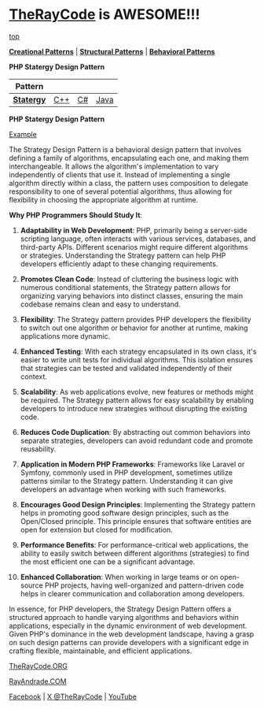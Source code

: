 # [TheRayCode](../../../README.md) is AWESOME!!!

[top](../README.md)

**[Creational Patterns](../../Creational/README.md)** | **[Structural Patterns](../../Structural/README.md)** | **[Behavioral Patterns](../README.md)**

**PHP Statergy Design Pattern**

|Pattern|   |   |   |
|---|---|---|---|
| [**Statergy**](README.md) | [C++](../../../CPP/Behavioral/Statergy/README.md) | [C#](../../../Csharp/Behavioral/Statergy/README.md) | [Java](../../../Java/Behavioral/Statergy/README.md) |

**PHP Statergy Design Pattern**

[Example](SY1/README.md)

The Strategy Design Pattern is a behavioral design pattern that involves defining a family of algorithms, encapsulating each one, and making them interchangeable. It allows the algorithm's implementation to vary independently of clients that use it. Instead of implementing a single algorithm directly within a class, the pattern uses composition to delegate responsibility to one of several potential algorithms, thus allowing for flexibility in choosing the appropriate algorithm at runtime.

**Why PHP Programmers Should Study It**:

1. **Adaptability in Web Development**: PHP, primarily being a server-side scripting language, often interacts with various services, databases, and third-party APIs. Different scenarios might require different algorithms or strategies. Understanding the Strategy pattern can help PHP developers efficiently adapt to these changing requirements.

2. **Promotes Clean Code**: Instead of cluttering the business logic with numerous conditional statements, the Strategy pattern allows for organizing varying behaviors into distinct classes, ensuring the main codebase remains clean and easy to understand.

3. **Flexibility**: The Strategy pattern provides PHP developers the flexibility to switch out one algorithm or behavior for another at runtime, making applications more dynamic.

4. **Enhanced Testing**: With each strategy encapsulated in its own class, it's easier to write unit tests for individual algorithms. This isolation ensures that strategies can be tested and validated independently of their context.

5. **Scalability**: As web applications evolve, new features or methods might be required. The Strategy pattern allows for easy scalability by enabling developers to introduce new strategies without disrupting the existing code.

6. **Reduces Code Duplication**: By abstracting out common behaviors into separate strategies, developers can avoid redundant code and promote reusability.

7. **Application in Modern PHP Frameworks**: Frameworks like Laravel or Symfony, commonly used in PHP development, sometimes utilize patterns similar to the Strategy pattern. Understanding it can give developers an advantage when working with such frameworks.

8. **Encourages Good Design Principles**: Implementing the Strategy pattern helps in promoting good software design principles, such as the Open/Closed principle. This principle ensures that software entities are open for extension but closed for modification.

9. **Performance Benefits**: For performance-critical web applications, the ability to easily switch between different algorithms (strategies) to find the most efficient one can be a significant advantage.

10. **Enhanced Collaboration**: When working in large teams or on open-source PHP projects, having well-organized and pattern-driven code helps in clearer communication and collaboration among developers.

In essence, for PHP developers, the Strategy Design Pattern offers a structured approach to handle varying algorithms and behaviors within applications, especially in the dynamic environment of web development. Given PHP's dominance in the web development landscape, having a grasp on such design patterns can provide developers with a significant edge in crafting flexible, maintainable, and efficient applications.

[TheRayCode.ORG](https://www.TheRayCode.org)

[RayAndrade.COM](https://www.RayAndrade.com)

[Facebook](https://www.facebook.com/TheRayCode/) | [X @TheRayCode](https://www.x.com/TheRayCode/) | [YouTube](https://www.youtube.com/TheRayCode/)
